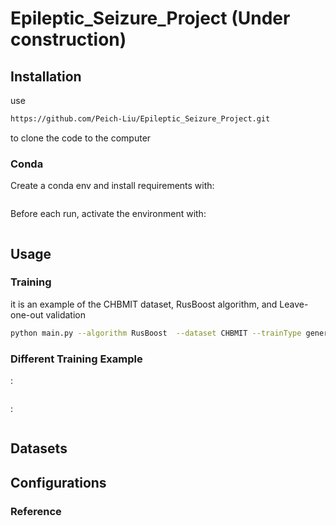 # Epileptic_Seizure_Project (Under construction)
## Installation

use 
```bash
https://github.com/Peich-Liu/Epileptic_Seizure_Project.git
```
to clone the code to the computer

### Conda

Create a conda env and install requirements with:

```bash

```

Before each run, activate the environment with:

```bash

```

## Usage
### Training
it is an example of the CHBMIT dataset, RusBoost algorithm, and Leave-one-out validation
```bash
python main.py --algorithm RusBoost  --dataset CHBMIT --trainType general
```

### Different Training Example
: 
```bash

```
:
```bash

```

## Datasets

## Configurations

### Reference


